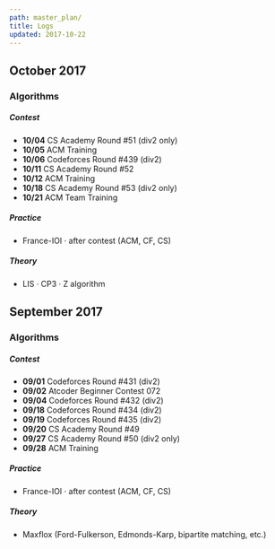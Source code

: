 ```yaml
---
path: master_plan/
title: Logs
updated: 2017-10-22
---
```


## October 2017

### Algorithms

##### Contest

- **10/04** CS Academy Round #51 (div2 only)
- **10/05** ACM Training
- **10/06** Codeforces Round #439 (div2)
- **10/11** CS Academy Round #52
- **10/12** ACM Training
- **10/18** CS Academy Round #53 (div2 only)
- **10/21** ACM Team Training

##### Practice

- France-IOI · after contest (ACM, CF, CS)

##### Theory

- LIS · CP3 · Z algorithm

## September 2017

### Algorithms

##### Contest

- **09/01** Codeforces Round #431 (div2)
- **09/02** Atcoder Beginner Contest 072
- **09/04** Codeforces Round #432 (div2)
- **09/18** Codeforces Round #434 (div2)
- **09/19** Codeforces Round #435 (div2)
- **09/20** CS Academy Round #49
- **09/27** CS Academy Round #50 (div2 only)
- **09/28** ACM Training

##### Practice

- France-IOI · after contest (ACM, CF, CS)

##### Theory

- Maxflox (Ford-Fulkerson, Edmonds-Karp, bipartite matching, etc.)
